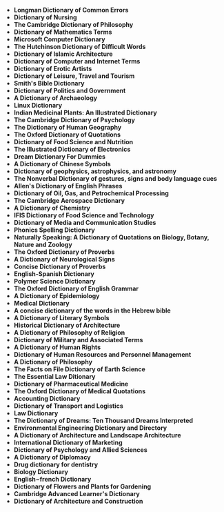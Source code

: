 <ul>

                             

 <li><b><a target="_blank" href="https://github.com/manjunath5496/Dictionaries/master/dic(2).pdf" style="text-decoration:none;">Longman Dictionary of Common Errors</a></b></li>
<li><b><a target="_blank" href="https://github.com/manjunath5496/Dictionaries/master/dic(3).pdf" style="text-decoration:none;">Dictionary of Nursing</a></b></li>
 <li><b><a target="_blank" href="https://github.com/manjunath5496/Dictionaries/master/dic(4).pdf" style="text-decoration:none;">The Cambridge Dictionary of Philosophy</a></b></li>                              
<li><b><a target="_blank" href="https://github.com/manjunath5496/Dictionaries/master/dic(5).pdf" style="text-decoration:none;">Dictionary of Mathematics Terms</a></b></li>
<li><b><a target="_blank" href="https://github.com/manjunath5496/Dictionaries/master/dic(6).pdf" style="text-decoration:none;">Microsoft Computer Dictionary</a></b></li>
 

 <li><b><a target="_blank" href="https://github.com/manjunath5496/Dictionaries/master/dic(8).pdf" style="text-decoration:none;">The Hutchinson Dictionary of Difficult Words</a></b></li>
   <li><b><a target="_blank" href="https://github.com/manjunath5496/Dictionaries/master/dic(9).pdf" style="text-decoration:none;">Dictionary of Islamic Architecture</a></b></li>                             
 <li><b><a target="_blank" href="https://github.com/manjunath5496/Dictionaries/master/dic(10).pdf" style="text-decoration:none;">Dictionary of Computer and Internet Terms </a></b></li>                              
<li><b><a target="_blank" href="https://github.com/manjunath5496/Dictionaries/master/dic(11).pdf" style="text-decoration:none;">Dictionary of Erotic Artists</a></b></li>
<li><b><a target="_blank" href="https://github.com/manjunath5496/Dictionaries/master/dic(12).pdf" style="text-decoration:none;">Dictionary of Leisure, Travel and Tourism</a></b></li>
<li><b><a target="_blank" href="https://github.com/manjunath5496/Dictionaries/master/dic(13).pdf" style="text-decoration:none;">Smith's Bible Dictionary</a></b></li>
                              
<li><b><a target="_blank" href="https://github.com/manjunath5496/Dictionaries/master/dic(14).pdf" style="text-decoration:none;">Dictionary of Politics and Government</a></b></li>
<li><b><a target="_blank" href="https://github.com/manjunath5496/Dictionaries/master/dic(15).pdf" style="text-decoration:none;">A Dictionary of Archaeology</a></b></li>



<li><b><a target="_blank" href="https://github.com/manjunath5496/Dictionaries/master/dic(16).pdf" style="text-decoration:none;">Linux Dictionary</a></b></li>

  <li><b><a target="_blank" href="https://github.com/manjunath5496/Dictionaries/master/dic(17).pdf" style="text-decoration:none;">Indian Medicinal Plants: An Illustrated Dictionary</a></b></li>   
  
<li><b><a target="_blank" href="https://github.com/manjunath5496/Dictionaries/master/dic(18).pdf" style="text-decoration:none;">The Cambridge Dictionary of Psychology</a></b></li> 


<li><b><a target="_blank" href="https://github.com/manjunath5496/Dictionaries/master/dic(20).pdf" style="text-decoration:none;">The Dictionary of Human Geography </a></b></li>

<li><b><a target="_blank" href="https://github.com/manjunath5496/Dictionaries/master/dic(21).pdf" style="text-decoration:none;">The Oxford Dictionary of Quotations</a></b></li>
 

   <li><b><a target="_blank" href="https://github.com/manjunath5496/Dictionaries/master/dic(24).pdf" style="text-decoration:none;">Dictionary of Food Science and Nutrition</a></b></li>
 
   <li><b><a target="_blank" href="https://github.com/manjunath5496/Dictionaries/master/dic(25).pdf" style="text-decoration:none;">The Illustrated Dictionary of Electronics</a></b></li>                              

  <li><b><a target="_blank" href="https://github.com/manjunath5496/Dictionaries/master/dic(26).pdf" style="text-decoration:none;">Dream Dictionary For Dummies</a></b></li>
 
   <li><b><a target="_blank" href="https://github.com/manjunath5496/Dictionaries/master/dic(27).pdf" style="text-decoration:none;">A Dictionary of Chinese Symbols</a></b></li>
 
   <li><b><a target="_blank" href="https://github.com/manjunath5496/Dictionaries/master/dic(28).pdf" style="text-decoration:none;">Dictionary of geophysics, astrophysics, and astronomy  </a></b></li>
 
   <li><b><a target="_blank" href="https://github.com/manjunath5496/Dictionaries/master/dic(29).pdf" style="text-decoration:none;">The Nonverbal Dictionary of gestures, signs and body language cues </a></b></li>                              

  <li><b><a target="_blank" href="https://github.com/manjunath5496/Dictionaries/master/dic(30).pdf" style="text-decoration:none;">Allen's Dictionary of English Phrases</a></b></li>
 
   <li><b><a target="_blank" href="https://github.com/manjunath5496/Dictionaries/master/dic(31).pdf" style="text-decoration:none;">Dictionary of Oil, Gas, and Petrochemical Processing</a></b></li> 
 

   <li><b><a target="_blank" href="https://github.com/manjunath5496/Dictionaries/master/dic(33).pdf" style="text-decoration:none;">The Cambridge Aerospace Dictionary</a></b></li>                              

  <li><b><a target="_blank" href="https://github.com/manjunath5496/Dictionaries/master/dic(34).pdf" style="text-decoration:none;">A Dictionary of Chemistry</a></b></li> 
 
  
   <li><b><a target="_blank" href="https://github.com/manjunath5496/Dictionaries/master/dic(35).pdf" style="text-decoration:none;">IFIS Dictionary of Food Science and Technology</a></b></li>                              

  <li><b><a target="_blank" href="https://github.com/manjunath5496/Dictionaries/master/dic(36).pdf" style="text-decoration:none;">Dictionary of Media and Communication Studies</a></b></li> 
 
<li><b><a target="_blank" href="https://github.com/manjunath5496/Dictionaries/master/dic(37).pdf" style="text-decoration:none;">Phonics Spelling Dictionary</a></b></li>
 <li><b><a target="_blank" href="https://github.com/manjunath5496/Dictionaries/master/dic(38).pdf" style="text-decoration:none;">Naturally Speaking: A Dictionary of Quotations on Biology, Botany, Nature and Zoology</a></b></li>
<li><b><a target="_blank" href="https://github.com/manjunath5496/Dictionaries/master/dic(39).pdf" style="text-decoration:none;">The Oxford Dictionary of Proverbs</a></b></li>
 <li><b><a target="_blank" href="https://github.com/manjunath5496/Dictionaries/master/dic(40).pdf" style="text-decoration:none;">A Dictionary of Neurological Signs</a></b></li>                              
<li><b><a target="_blank" href="https://github.com/manjunath5496/Dictionaries/master/dic(41).pdf" style="text-decoration:none;">Concise Dictionary of Proverbs</a></b></li>
<li><b><a target="_blank" href="https://github.com/manjunath5496/Dictionaries/master/dic(42).pdf" style="text-decoration:none;">English-Spanish Dictionary </a></b></li>
 
  <li><b><a target="_blank" href="https://github.com/manjunath5496/Dictionaries/master/dic(43).pdf" style="text-decoration:none;">Polymer Science Dictionary </a></b></li>
 <li><b><a target="_blank" href="https://github.com/manjunath5496/Dictionaries/master/dic(44).pdf" style="text-decoration:none;">The Oxford Dictionary of English Grammar</a></b></li>
   <li><b><a target="_blank" href="https://github.com/manjunath5496/Dictionaries/master/dic(45).pdf" style="text-decoration:none;">A Dictionary of Epidemiology</a></b></li>                             
 <li><b><a target="_blank" href="https://github.com/manjunath5496/Dictionaries/master/dic(46).pdf" style="text-decoration:none;">Medical Dictionary</a></b></li>                              
<li><b><a target="_blank" href="https://github.com/manjunath5496/Dictionaries/master/dic(47).pdf" style="text-decoration:none;">A concise dictionary of the words in the Hebrew bible</a></b></li>
<li><b><a target="_blank" href="https://github.com/manjunath5496/Dictionaries/master/dic(48).pdf" style="text-decoration:none;">A Dictionary of Literary Symbols</a></b></li>

<li><b><a target="_blank" href="https://github.com/manjunath5496/Dictionaries/master/dic(49).pdf" style="text-decoration:none;">Historical Dictionary of Architecture</a></b></li>
                              
<li><b><a target="_blank" href="https://github.com/manjunath5496/Dictionaries/master/dic(50).pdf" style="text-decoration:none;">A Dictionary of Philosophy of Religion</a></b></li>
<li><b><a target="_blank" href="https://github.com/manjunath5496/Dictionaries/master/dic(51).pdf" style="text-decoration:none;">Dictionary of Military and Associated Terms</a></b></li>

  <li><b><a target="_blank" href="https://github.com/manjunath5496/Dictionaries/master/dic(52).pdf" style="text-decoration:none;">A Dictionary of Human Rights</a></b></li>                              

<li><b><a target="_blank" href="https://github.com/manjunath5496/Dictionaries/master/dic(53).pdf" style="text-decoration:none;">Dictionary of Human Resources and Personnel Management </a></b></li>
 
<li><b><a target="_blank" href="https://github.com/manjunath5496/Dictionaries/master/dic(54).pdf" style="text-decoration:none;">A Dictionary of Philosophy </a></b></li>

<li><b><a target="_blank" href="https://github.com/manjunath5496/Dictionaries/master/dic(55).pdf" style="text-decoration:none;">The Facts on File Dictionary of Earth Science</a></b></li>
 
  <li><b><a target="_blank" href="https://github.com/manjunath5496/Dictionaries/master/dic(56).pdf" style="text-decoration:none;">The Essential Law Ditionary </a></b></li>                              

  <li><b><a target="_blank" href="https://github.com/manjunath5496/Dictionaries/master/dic(57).pdf" style="text-decoration:none;">Dictionary of Pharmaceutical Medicine </a></b></li>
 
   <li><b><a target="_blank" href="https://github.com/manjunath5496/Dictionaries/master/dic(58).pdf" style="text-decoration:none;">The Oxford Dictionary of Medical Quotations </a></b></li>
 
 
  <li><b><a target="_blank" href="https://github.com/manjunath5496/Dictionaries/master/dic(60).pdf" style="text-decoration:none;">Accounting Dictionary </a></b></li>
 
   <li><b><a target="_blank" href="https://github.com/manjunath5496/Dictionaries/master/dic(61).pdf" style="text-decoration:none;">Dictionary of Transport and Logistics</a></b></li>
 
   <li><b><a target="_blank" href="https://github.com/manjunath5496/Dictionaries/master/dic(62).pdf" style="text-decoration:none;">Law Dictionary </a></b></li>
 
   <li><b><a target="_blank" href="https://github.com/manjunath5496/Dictionaries/master/dic(63).pdf" style="text-decoration:none;">The Dictionary of Dreams: Ten Thousand Dreams Interpreted</a></b></li>                              

  <li><b><a target="_blank" href="https://github.com/manjunath5496/Dictionaries/master/dic(64).pdf" style="text-decoration:none;">Environmental Engineering Dictionary and Directory</a></b></li>
 
   <li><b><a target="_blank" href="https://github.com/manjunath5496/Dictionaries/master/dic(65).pdf" style="text-decoration:none;">A Dictionary of Architecture and Landscape Architecture </a></b></li> 
 
   <li><b><a target="_blank" href="https://github.com/manjunath5496/Dictionaries/master/dic(67).pdf" style="text-decoration:none;">International Dictionary of Marketing</a></b></li>                              

  <li><b><a target="_blank" href="https://github.com/manjunath5496/Dictionaries/master/dic(68).pdf" style="text-decoration:none;">Dictionary of Psychology and Allied Sciences</a></b></li> 
 
  
   <li><b><a target="_blank" href="https://github.com/manjunath5496/Dictionaries/master/dic(69).pdf" style="text-decoration:none;">A Dictionary of Diplomacy</a></b></li>                              

  <li><b><a target="_blank" href="https://github.com/manjunath5496/Dictionaries/master/dic(70).pdf" style="text-decoration:none;">Drug dictionary for dentistry </a></b></li> 
  
 
 <li><b><a target="_blank" href="https://github.com/manjunath5496/Dictionaries/master/dic(71).pdf" style="text-decoration:none;">Biology Dictionary</a></b></li>
 
 <li><b><a target="_blank" href="https://github.com/manjunath5496/Dictionaries/master/dic(72).pdf" style="text-decoration:none;">English−french Dictionary</a></b></li> 
 
 
 <li><b><a target="_blank" href="https://github.com/manjunath5496/Dictionaries/master/dic(73).pdf" style="text-decoration:none;">Dictionary of Flowers and Plants for Gardening </a></b></li>
  <li><b><a target="_blank" href="https://github.com/manjunath5496/Dictionaries/master/dic(74).pdf" style="text-decoration:none;">Cambridge Advanced Learner's Dictionary</a></b></li>
                           
<li><b><a target="_blank" href="https://github.com/manjunath5496/Dictionaries/master/dic(76).rar" style="text-decoration:none;">Dictionary of Architecture and Construction</a></b></li>

 </ul>
